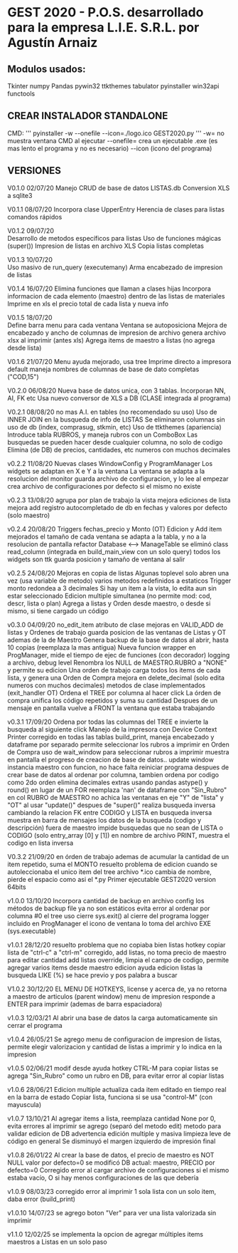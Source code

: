 # GEST 2020 - P.O.S. desarrollado para la empresa L.I.E. S.R.L. por Agustín Arnaiz


## Modulos usados:
Tkinter
numpy
Pandas
pywin32
ttkthemes
tabulator
pyinstaller
win32api
functools

## CREAR INSTALADOR STANDALONE
CMD: 
'''
pyinstaller -w --onefile --icon=./logo.ico GEST2020.py
'''
-w= no muestra ventana CMD al ejecutar
--onefile= crea un ejecutable .exe (es mas lento el programa y no es necesario)
--icon (icono del programa)

## VERSIONES
V0.1.0	02/07/20
Manejo CRUD de base de datos LISTAS.db
Conversion XLS a sqlite3


V0.1.1	08/07/20
Incorpora clase UpperEntry
Herencia de clases para listas
comandos rápidos


V0.1.2	09/07/20	
Desarrollo de metodos específicos para listas
Uso de funciones mágicas (super())
Impresion de listas en archivo XLS
Copia listas completas

V0.1.3	10/07/20	
Uso masivo de run_query (executemany)
Arma encabezado de impresion de listas


V0.1.4	16/07/20
Elimina funciones que llaman a clases hijas
Incorpora informacion de cada elemento (maestro) dentro de las listas de materiales
Imprime en xls el precio total de cada lista y nueva info


V0.1.5	18/07/20	
Define barra menu para cada ventana
Ventana se autoposiciona
Mejora de encabezado y ancho de columnas de impresion de archivo
genera archivo xlsx al imprimir (antes xls)
Agrega items de maestro a listas (no agrega desde lista)

V0.1.6	21/07/20
Menu ayuda mejorado, usa tree
Imprime directo a impresora default
maneja nombres de columnas de base de dato completas ("COD,15")

V0.2.0	06/08/20
Nueva base de datos unica, con 3 tablas. Incorporan NN, AI, FK etc
Usa nuevo conversor de XLS a DB (CLASE integrada al programa)

V0.2.1	08/08/20
no mas A.I. en tables (no recomendado su uso)
Uso de INNER JOIN en la busqueda de info de LISTAS
Se eliminaron columnas sin uso de db (index, comprasug, stkmin, etc)
Uso de ttkthemes (apariencia)
Introduce tabla RUBROS, y maneja rubros con un ComboBox
Las busquedas se pueden hacer desde cualquier columna, no solo de codigo
Elimina (de DB) de precios, cantidades, etc numeros con muchos decimales

v0.2.2	11/08/20
Nuevas clases WindowConfig y ProgramManager
Los widgets se adaptan en X e Y a la ventana
La ventana se adapta a la resolucion del monitor
guarda archivo de configuracion, y lo lee al empezar
crea archivo de configuraciones por defecto si el mismo no existe

v0.2.3	13/08/20
agrupa por plan de trabajo la vista
mejora ediciones de lista
mejora add registro
autocompletado de db en fechas y valores por defecto (solo maestro)

v0.2.4	20/08/20
Triggers fechas_precio y Monto (OT)
Edicion y Add item mejorados 
el tamaño de cada ventana se adapta a la tabla, y no a la resolucion de pantalla
refactor Database <--> ManageTable
se eliminó class read_column (integrada en build_main_view con un solo query)
todos los widgets son ttk
guarda posicion y tamaño de ventana al salir

v0.2.5	24/08/20
Mejoras en copia de listas
Algunas toplevel solo abren una vez (usa variable de metodo)
varios metodos redefinidos a estaticos
Trigger monto redondea a 3 decimales
Si hay un item a la vista, lo edita aun sin estar seleccionado
Edicion multiple simultanea (no permite mod: cod, descr, lista o plan)
Agrega a listas y Orden desde maestro, o desde si mismo, si tiene cargado un código

v0.3.0	04/09/20
no_edit_item atributo de clase 
mejoras en VALID_ADD de listas y Ordenes de trabajo
guarda posicion de las ventanas de Listas y OT ademas de la de Maestro
Genera backup de la base de datos al abrir, hasta 10 copias (reemplaza la mas antigua)
Nueva funcion wrapper en ProgManager, mide el tiempo de ejec de funciones (con decorador)
logging a archivo, debug level
Renombra los NULL de MAESTRO.RUBRO a "NONE" y permite su edicion
Una orden de trabajo carga todos los items de cada lista, y genera una Orden de Compra
mejora en delete_decimal (solo edita numeros con muchos decimales)
metodos de clase implementados (exit_handler OT)
Ordena el TREE por columna al hacer click
La órden de compra unifica los código repetidos y suma su cantidad
Despues de un mensaje en pantalla vuelve a FRONT la ventana que estaba trabajando

v0.3.1	17/09/20
Ordena por todas las columnas del TREE e invierte la busqueda al siguiente click
Manejo de la impresora con Device Context Printer
corregido en todas las tablas build_print, maneja encabezado y dataframe por separado
permite seleccionar los rubros a imprimir en Orden de Compra
uso de wait_window para seleccionar rubros a imprimir
muestra en pantalla el progreso de creacion de base de datos.. update window
instancia maestro con funcion, no hace falta reiniciar programa despues de crear base de datos
al ordenar por columna, tambien ordena por codigo como 2do orden
elimina decimales extras usando pandas astype() y round() en lugar de un FOR
reemplaza 'nan' de dataframe con "Sin_Rubro" en col RUBRO de MAESTRO
no achica las ventanas en eje "Y" de "lista" y "OT" al usar "update()" despues de "super()"
realiza busqueda inversa cambiando la relacion FK entre CODIGO y LISTA
en busqueda inversa muestra en barra de mensajes los datos de la busqueda (codigo y descripción)
fuera de maestro impide busquedas que no sean de LISTA o CODIGO (solo entry_array [0] y [1])
en nombre de archivo PRINT, muestra el codigo en lista inversa

V0.3.2	21/09/20
en órden de trabajo ademas de acumular la cantidad de un item repetido, suma el MONTO
resuelto problema de edicion cuando se autoleccionaba el unico item del tree
archivo *.ico cambia de nombre, pierde el espacio como asi el *.py
Primer ejecutable GEST2020 version 64bits

v1.0.0	13/10/20
Incorpora cantidad de backup en archivo config
los métodos de backup file ya no son estáticos
evita error al ordenar por columna #0 el tree
uso cierre sys.exit() al cierre del programa
logger incluido en ProgManager
el icono de ventana lo toma del archivo EXE (sys.executable)

v1.0.1 28/12/20
resuelto problema que no copiaba bien listas
hotkey copiar lista de "ctrl-c" a "ctrl-m"
corregido, add listas, no toma precio de maestro para editar cantidad
add listas override, limpia el campo de codigo, permite agregar varios items desde maestro
edicion ayuda edicion listas
la busqueda LIKE (%) se hace previo y pos palabra a buscar

V1.0.2  30/12/20
EL MENU DE HOTKEYS, license y acerca de, ya no retorna a maestro de articulos (parent window)
menu de impresion responde a ENTER para imprimir (ademas de barra espaciadora)


v1.0.3  12/03/21
Al abrir una base de datos la carga automaticamente sin cerrar el programa

v1.0.4  26/05/21
Se agrego menu de configuracion de impresion de listas, permite elegir valorizacion y cantidad de listas a imprimir y lo indica en la impresion

v1.0.5  02/06/21
modif desde ayuda hotkey CTRL-M para copiar listas
se agrega "Sin_Rubro" como un rubro en DB, para evitar error al copiar listas

v1.0.6	28/06/21
Edicion multiple actualiza cada item editado en tiempo real en la barra de estado
Copiar lista, funciona si se usa "control-M" (con mayuscula)

v1.0.7  13/10/21
Al agregar items a lista, reemplaza cantidad None por 0, evita errores al imprimir
se agrego (separó del metodo edit) metodo para validar edicion de DB
advertencia edición multiple y masiva
limpieza leve de código en general
Se disminuyó el margen izquierdo de impresión final

v1.0.8  26/01/22
Al crear la base de datos, el precio de maestro es NOT NULL valor por defecto=0
se modificó DB actual: maestro, PRECIO por defecto=0
Corregido error al cargar archivo de configuraciones si el mismo estaba vacío,
O si hay menos configuraciones de las que debería

v1.0.9 08/03/23
corregido error al imprimir 1 sola lista con un solo item, daba error (build_print)

v1.0.10 14/07/23
se agrego boton "Ver" para ver una lista valorizada sin imprimir

v1.1.0 12/02/25
se implementa la opcion de agregar múltiples items maestros a Listas en un solo paso